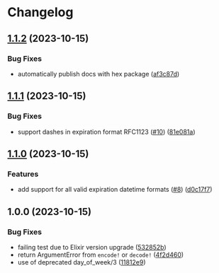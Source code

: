# Changelog

## [1.1.2](https://github.com/dkarter/cookie_monster/compare/v1.1.1...v1.1.2) (2023-10-15)


### Bug Fixes

* automatically publish docs with hex package ([af3c87d](https://github.com/dkarter/cookie_monster/commit/af3c87ddf943eb2efbc31eb7dba1bece1479cc4b))

## [1.1.1](https://github.com/dkarter/cookie_monster/compare/v1.1.0...v1.1.1) (2023-10-15)


### Bug Fixes

* support dashes in expiration format RFC1123 ([#10](https://github.com/dkarter/cookie_monster/issues/10)) ([81e081a](https://github.com/dkarter/cookie_monster/commit/81e081ab5b45a7da866b02436e90aea11668c83b))

## [1.1.0](https://github.com/dkarter/cookie_monster/compare/v1.0.0...v1.1.0) (2023-10-15)


### Features

* add support for all valid expiration datetime formats ([#8](https://github.com/dkarter/cookie_monster/issues/8)) ([d0c17f7](https://github.com/dkarter/cookie_monster/commit/d0c17f7cbf6fd92caf234f9807be0e81dd39ee4a))

## 1.0.0 (2023-10-15)


### Bug Fixes

* failing test due to Elixir version upgrade ([532852b](https://github.com/dkarter/cookie_monster/commit/532852b3cd65b5687f8efe5fa9a1d4114a1a4999))
* return ArgumentError from `encode!` or `decode!` ([4f2d460](https://github.com/dkarter/cookie_monster/commit/4f2d46010544adf069aa0ee7904de14284dad3cd))
* use of deprecated day_of_week/3 ([11812e9](https://github.com/dkarter/cookie_monster/commit/11812e9e8b8a3ed92b4ce6dc8f13bba7cf4f2d84))
